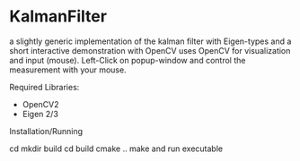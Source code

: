 KalmanFilter
============

a slightly generic implementation of the kalman filter with Eigen-types and a short interactive demonstration with OpenCV
uses OpenCV for visualization and input (mouse). Left-Click on popup-window and control the measurement with your mouse.


Required Libraries: 
- OpenCV2
- Eigen 2/3

Installation/Running

cd <src>
mkdir build
cd build
cmake ..
make
and run executable 
